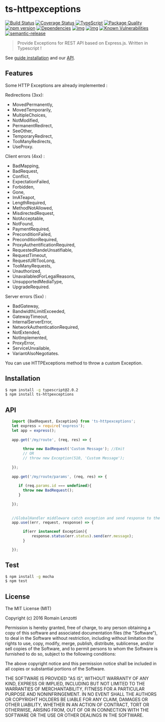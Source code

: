 # ts-httpexceptions 

[![Build Status](https://travis-ci.org/TypedProject/ts-httpexceptions.svg?branch=master)](https://travis-ci.org/TypedProject/ts-httpexceptions)
[![Coverage Status](https://coveralls.io/repos/github/TypedProject/ts-httpexceptions/badge.svg?branch=master)](https://coveralls.io/github/TypedProject/ts-httpexceptions?branch=master)
[![TypeScript](https://badges.frapsoft.com/typescript/love/typescript.svg?v=100)](https://github.com/ellerbrock/typescript-badges/) 
[![Package Quality](http://npm.packagequality.com/shield/ts-express-decorators.png)](http://packagequality.com/#?package=ts-express-decorators)
[![npm version](https://badge.fury.io/js/ts-express-decorators.svg)](https://badge.fury.io/js/ts-express-decorators)
[![Dependencies](https://david-dm.org/TypedProject/ts-httpexceptions.svg)](https://david-dm.org/TypedProject/ts-httpexceptions#info=dependencies)
[![img](https://david-dm.org/TypedProject/ts-httpexceptions/dev-status.svg)](https://david-dm.org/TypedProject/ts-httpexceptions/#info=devDependencies)
[![img](https://david-dm.org/TypedProject/ts-httpexceptions/peer-status.svg)](https://david-dm.org/TypedProject/ts-httpexceptions/#info=peerDependenciess)
[![Known Vulnerabilities](https://snyk.io/test/github/TypedProject/ts-httpexceptions/badge.svg)](https://snyk.io/test/github/TypedProject/ts-httpexceptions)
[![semantic-release](https://img.shields.io/badge/%20%20%F0%9F%93%A6%F0%9F%9A%80-semantic--release-e10079.svg)](https://github.com/semantic-release/semantic-release)

> Provide Exceptions for REST API based on Express.js. Written in Typescript !

See [guide installation](https://TypedProject.github.io/ts-httpexceptions/#/getting-started) and our [API](https://TypedProject.github.io/ts-httpexceptions/#/api/index).
## Features

Some HTTP Exceptions are already implemented : 

Redirections (3xx):

 * MovedPermanently,
 * MovedTemporarily,
 * MultipleChoices,
 * NotModified,
 * PermanentRedirect,
 * SeeOther,
 * TemporaryRedirect,
 * TooManyRedirects,
 * UseProxy.

Client errors (4xx) :

 * BadMapping,
 * BadRequest,
 * Conflict,
 * ExpectationFailed,
 * Forbidden,
 * Gone,
 * ImATeapot,
 * LengthRequired,
 * MethodNotAllowed,
 * MisdirectedRequest,
 * NotAcceptable,
 * NotFound,
 * PaymentRequired,
 * PreconditionFailed,
 * PreconditionRequired,
 * ProxyAuthentificationRequired,
 * RequestedRandeUnsatifiable,
 * RequestTimeout,
 * RequestURITooLong,
 * TooManyRequests,
 * Unauthorized,
 * UnavailabledForLegalReasons,
 * UnsupportedMediaType,
 * UpgradeRequired.
 
Server errors (5xx) :
 
 * BadGateway,
 * BandwidthLimitExceeded,
 * GatewayTimeout,
 * InternalServerError,
 * NetworkAuthenticationRequired,
 * NotExtended,
 * NotImplemented,
 * ProxyError,
 * ServiceUnvailable,
 * VariantAlsoNegotiates.
 
You can use HTTPExceptions method to throw a custom Exception.


## Installation

```bash
$ npm install -g typescript@2.0.2
$ npm install ts-httpexceptions
```

## API

```typescript
   import {BadRequest, Exception} from 'ts-httpexceptions';
   let express = require('express');
   let app = express();
   
   app.get('/my/route', (req, res) => {
   
        throw new BadRequest('Custom Message'); //Emit
        // OR
        // throw new Exception(510, 'Custom Message');
   
   });
   
   app.get('/my/route/params', (req, res) => {
      
      if (req.params.id === undefined){
        throw new BadRequest();
      }
      
   });
   
   
   //GlobalHandler middleware catch exception and send response to the client
   app.use((err, request, response) => {

        if(err instanceof Exception){
            response.status(err.status).send(err.message);
        }

   });
```


## Test

```bash 
$ npm install -g mocha
$ npm test
```

## License

The MIT License (MIT)

Copyright (c) 2016 Romain Lenzotti

Permission is hereby granted, free of charge, to any person obtaining a copy of this software and associated documentation files (the "Software"), to deal in the Software without restriction, including without limitation the rights to use, copy, modify, merge, publish, distribute, sublicense, and/or sell copies of the Software, and to permit persons to whom the Software is furnished to do so, subject to the following conditions:

The above copyright notice and this permission notice shall be included in all copies or substantial portions of the Software.

THE SOFTWARE IS PROVIDED "AS IS", WITHOUT WARRANTY OF ANY KIND, EXPRESS OR IMPLIED, INCLUDING BUT NOT LIMITED TO THE WARRANTIES OF MERCHANTABILITY, FITNESS FOR A PARTICULAR PURPOSE AND NONINFRINGEMENT. IN NO EVENT SHALL THE AUTHORS OR COPYRIGHT HOLDERS BE LIABLE FOR ANY CLAIM, DAMAGES OR OTHER LIABILITY, WHETHER IN AN ACTION OF CONTRACT, TORT OR OTHERWISE, ARISING FROM, OUT OF OR IN CONNECTION WITH THE SOFTWARE OR THE USE OR OTHER DEALINGS IN THE SOFTWARE.

[travis]: https://travis-ci.org/
